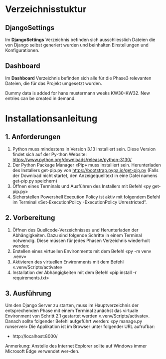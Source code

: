 # Verzeichnisstuktur
## DjangoSettings
Im **DjangoSettings** Verzeichnis befinden sich ausschliesslich Dateien die von Django 
selbst generiert wurden und beinhalten Einstellungen und Konfigurationen.

## Dashboard
Im **Dashboard** Verzeichnis befinden sich alle für die Phase3 relevanten Dateien,
die für das Projekt umgesetzt wurden.

Dummy data is added for hans mustermann weeks KW30-KW32. New entries can be created in demand.

# Installationsanleitung
## 1. Anforderungen
1. Python muss mindestens in Version 3.13 installiert sein. Diese Version findet sich auf der Py-thon Website: https://www.python.org/downloads/release/python-3130/
2. Der Python Package Manager «Pip» muss installiert sein. Herunterladen des Installers get-pip.py von https://bootstrap.pypa.io/get-pip.py
   (Falls der Download nicht startet, den Anzeigequelltext in eine Datei namens get-pip.py speichern)
3. Öffnen eines Terminals und Ausführen des Installers mit Befehl «py get-pip.py» 
4. Sicherstellen Powershell Execution Policy ist aktiv mit folgendem Befehl im Terminal «Set-ExecutionPolicy -ExecutionPolicy Unrestricted”. 

## 2. Vorbereitung
1. Öffnen des Quellcode-Verzeichnisses und Herunterladen der Abhängigkeiten. Dazu sind folgende Schritte in einem Terminal notwendig. Diese müssen für jedes Phasen Verzeichnis wiederholt werden:
2. Erstellen eines virtuellen Environments mit dem Befehl «py -m venv .venv»
3. Aktivieren des virtuellen Environments mit dem Befehl «.venv/Scripts/activate» 
4. Installation der Abhängigkeiten mit dem Befehl «pip install -r requirements.txt»

## 3. Ausführung
Um den Django Server zu starten, muss im Hauptverzeichnis der entsprechenden Phase mit einem Terminal zunächst das virtuale Environment von Schritt 2.1 gestartet werden «.venv/Scripts/activate». Danach sollte folgender Befehl aufgeführt werden: «py manage.py runserver»
Die Applikation ist im Browser unter folgender URL aufrufbar:
-	http://localhost:8000/

Anmerkung: Anstelle des Internet Explorer sollte auf Windows immer Microsoft Edge verwendet wer-den.
